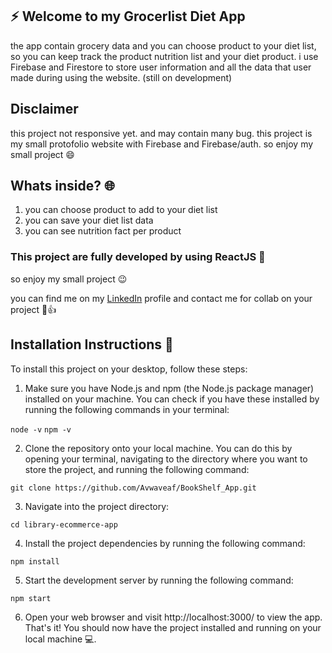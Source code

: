 ## :zap: Welcome to my Grocerlist Diet App
 the app contain grocery data and you can choose product to your diet list, so you can keep track the product nutrition list and your diet product. i use Firebase and Firestore to store user information and all the data that user made during using the website. (still on development)
 
 ## Disclaimer
 this project not responsive yet. and may contain many bug. this project is my small protofolio website with Firebase and Firebase/auth. 
 so enjoy my small project :smile:
 
 ## Whats inside? :globe_with_meridians:
 1. you can choose product to add to your diet list
 2. you can save your diet list data
 3. you can see nutrition fact per product
 
### This project are fully developed by using ReactJS :rocket:
so enjoy my small project :wink:

you can find me on my [LinkedIn](https://www.linkedin.com/in/muhamad-afif-fadillah-9bab0221a) profile and contact me for collab on your project :angel::thumbsup:
 
## Installation Instructions 💾
To install this project on your desktop, follow these steps:

1. Make sure you have Node.js and npm (the Node.js package manager) installed on your machine. You can check if you have these installed by running the following commands in your terminal:

` node -v `
` npm -v `

2. Clone the repository onto your local machine. You can do this by opening your terminal, navigating to the directory where you want to store the project, and running the following command:

` git clone https://github.com/Avwaveaf/BookShelf_App.git `

3. Navigate into the project directory:

`cd library-ecommerce-app`

4. Install the project dependencies by running the following command:

`npm install`

5. Start the development server by running the following command:

`npm start`

6. Open your web browser and visit http://localhost:3000/ to view the app.
That's it! You should now have the project installed and running on your local machine 💻.
